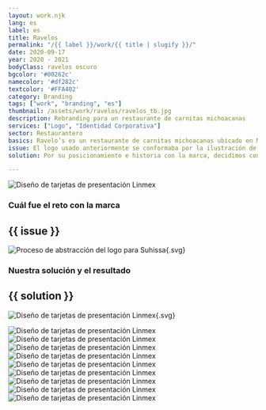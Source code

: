 ```yaml
---
layout: work.njk 
lang: es
label: es
title: Ravelos
permalink: "/{{ label }}/work/{{ title | slugify }}/"
date: 2020-09-17
year: 2020 - 2021
bodyClass: ravelos oscuro
bgcolor: '#00262c'
namecolor: '#df282c'
textcolor: '#FFA402'
category: Branding
tags: ["work", "branding", "es"]
thumbnail: /assets/work/ravelos/ravelos_tb.jpg
description: Rebranding para un restaurante de carnitas michoacanas
services: ["Logo", "Identidad Corporativa"]
sector: Restaurantero
basics: Ravelo’s es un restaurante de carnitas michoacanas ubicado en Mérida, Yucatán. Fue fundada en el año 2003 y desde entonces deleita los paladares de todos sus comensales y asiduos clientes.
issue: El logo usado anteriormente se conformaba por la ilustración de un pequeño cerdo con gorro de chef, una personalidad alegre y divertida. Si bien estas características son adecuadas a la personalidad del restaurante, presentaba varias complicaciones para ser reproducida en diversos sustratos y formatos. Debido a la saturación de sus elementos no era fácil de aplicar de manera consistente entre los uniformes del personal, en señalizaciones para las sucursales, o en las cajas para las motos de reparto a domicilio. La cantidad de textos en el logo, forzaban al restaurante a utilizar la imagen en un tamaño poco flexible o funcional. Por último, algunos elementos del logo anterior fueron tomados de distintas fuentes y gráficos de libre uso.
solution: Por su posicionamiento e historia con la marca, decidimos continuar con el personaje del cerdito, pero con un trazo y acabado propios de la marca, con identidad y un estilo bien definido. A su vez, la expresión del personaje es de felicidad por estar disfrutando unos tacos en Ravelo’s, mientras su pose tirado en el suelo emula al de una persona riendo pero con cierto esfuerzo, como cuando hemos comido demasiado y estamos tan llenos pero quisiéramos poder seguir experimentando el sabor de cada nuevo bocado. Por último, se remata con una tipografía alegre, legible, con personalidad y peso, que complementan muy bien el trazo grueso del imagotipo.

---
```


![Diseño de tarjetas de presentación Linmex](/assets/work/ravelos/ravelos_bebida.jpg)

<div class="column__2">
    <div class="col__left">
        <h3>Cuál fue el reto con la marca</h3>
    </div>
    <div class="col__right">
        <h2>{{ issue }}</h2>
    </div>
</div>

![Proceso de abstracción del logo para Suhissa](/assets/work/ravelos/ravelos_logo_proceso.svg){.svg}

<div class="column__2 work__column__2">
    <div class="col__left">
        <h3>Nuestra solución y el resultado</h3>
    </div>
    <div class="col__right">
        <h2>{{ solution }}</h2>
    </div>
</div>

![Diseño de tarjetas de presentación Linmex](/assets/work/ravelos/ravelos_logo.svg){.svg}

![Diseño de tarjetas de presentación Linmex](/assets/work/ravelos/ravelos_logo_impreso.jpg)
![Diseño de tarjetas de presentación Linmex](/assets/work/ravelos/ravelos_papeleria.jpg)
![Diseño de tarjetas de presentación Linmex](/assets/work/ravelos/ravelos_bolsas_domicilio.jpg)
![Diseño de tarjetas de presentación Linmex](/assets/work/ravelos/ravelos_pines.jpg)
![Diseño de tarjetas de presentación Linmex](/assets/work/ravelos/ravelos_uniformes.jpg)
![Diseño de tarjetas de presentación Linmex](/assets/work/ravelos/ravelos_mandiles.jpg)
![Diseño de tarjetas de presentación Linmex](/assets/work/ravelos/ravelos_tazas.jpg)
![Diseño de tarjetas de presentación Linmex](/assets/work/ravelos/ravelos_menu.jpg)
![Diseño de tarjetas de presentación Linmex](/assets/work/ravelos/ravelos_letrero.jpg)